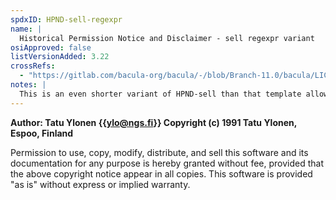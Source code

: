 ```yaml
---
spdxID: HPND-sell-regexpr
name: |
  Historical Permission Notice and Disclaimer - sell regexpr variant
osiApproved: false
listVersionAdded: 3.22
crossRefs: 
  - "https://gitlab.com/bacula-org/bacula/-/blob/Branch-11.0/bacula/LICENSE-FOSS?ref_type=heads#L245"
notes: |
  This is an even shorter variant of HPND-sell than that template allows for.
---
```


**Author: Tatu Ylonen {{ylo@ngs.fi}} Copyright (c) 1991 Tatu Ylonen, Espoo, Finland**

Permission to use, copy, modify, distribute, and sell this software and its documentation for any purpose is hereby granted without fee, provided that the above copyright notice appear in all copies. This software is provided "as is" without express or implied warranty.
